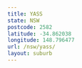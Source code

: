```yaml
---
title: YASS
state: NSW
postcode: 2582
latitude: -34.862038
longitude: 148.796477
url: /nsw/yass/
layout: suburb
---
```

